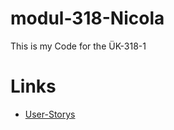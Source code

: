 # modul-318-Nicola

This is my Code for the ÜK-318-1

# Links

* [User-Storys](docs/user-story.md)    
